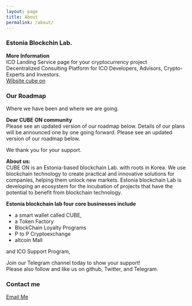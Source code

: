 ```yaml
---
layout: page
title: About
permalink: /about/
---
```


### Estonia Blockchin Lab.

**More Information**  
ICO Landing Service page for your cryptocurrency project  
Decentralized Consulting Platform for ICO Developers, Advisors, Crypto-Experts and Investors.  
<a href="http://cubeon.co.in"> Wibsite cube on </a>

### Our Roadmap
Where we have been and where we are going.

**Dear CUBE ON community**   
Please see an updated version of our roadmap below. 
Details of our plans will be announced one by one going forward. 
Please see an updated version of our roadmap below. 

We thank you for your support.

**About us:**  
CUBE ON is an Estonia-based blockchain Lab. 
with roots in Korea. We use blockchain technology to create practical and innovative solutions for companies, helping them unlock new markets.  Estonia blockchain Lab is developing an ecosystem for the incubation of projects that have the potential to benefit from blockchain technology.

**Estonia blockchain lab four core businesses include**  

- a smart wallet called CUBE, 
- a Token Factory
- BlockChain Loyalty Programs
- P to P Cryptoexchange
- altcoin Mall 

and ICO Support Program, 

Join our Telegram channel today to show your support!   
Please also follow and like us on github, Twitter, and Telegram.  

### Contact me

<a href="mailto:dany.me.park@gmail.com">Email Me</a> 
